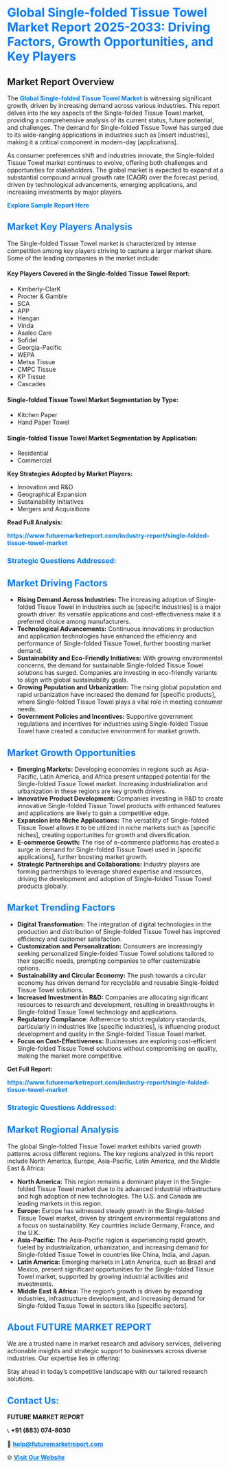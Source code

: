 <h1 style="color: #007BFF;">Global Single-folded Tissue Towel Market Report 2025-2033: Driving Factors, Growth Opportunities, and Key Players</h1>

<section id="overview">
<h2>Market Report Overview</h2>
<p>The <a href="https://www.futuremarketreport.com/industry-report/single-folded-tissue-towel-market" style="color: #007BFF; text-decoration: none;"><strong>Global Single-folded Tissue Towel Market</strong></a> is witnessing significant growth, driven by increasing demand across various industries. This report delves into the key aspects of the Single-folded Tissue Towel market, providing a comprehensive analysis of its current status, future potential, and challenges. The demand for Single-folded Tissue Towel has surged due to its wide-ranging applications in industries such as [insert industries], making it a critical component in modern-day [applications].</p>
<p>As consumer preferences shift and industries innovate, the Single-folded Tissue Towel market continues to evolve, offering both challenges and opportunities for stakeholders. The global market is expected to expand at a substantial compound annual growth rate (CAGR) over the forecast period, driven by technological advancements, emerging applications, and increasing investments by major players.</p>
</section>

<section id="overview">
<p><a href="https://www.futuremarketreport.com/request-sample/reportId=40712" style="color: #007BFF; text-decoration: none;"><strong>Explore Sample Report Here</strong></a></p>
</section>

<section id="key-players">
<h2 style="color: #007BFF;">Market Key Players Analysis</h2>
<p>The Single-folded Tissue Towel market is characterized by intense competition among key players striving to capture a larger market share. Some of the leading companies in the market include:</p>
<h4>Key Players Covered in the Single-folded Tissue Towel Report:</h4>
<ul><li>Kimberly-ClarK</li><li>Procter &amp; Gamble</li><li>SCA</li><li>APP</li><li>Hengan</li><li>Vinda</li><li>Asaleo Care</li><li>Sofidel</li><li>Georgia-Pacific</li><li>WEPA</li><li>Metsa Tissue</li><li>CMPC Tissue</li><li>KP Tissue</li><li>Cascades</li></ul>
<h4>Single-folded Tissue Towel Market Segmentation by Type:</h4>
<ul><li>Kitchen Paper</li><li>Hand Paper Towel</li></ul>

<h4>Single-folded Tissue Towel Market Segmentation by Application:</h4>
<ul><li>Residential</li><li>Commercial</li></ul>
<p><strong>Key Strategies Adopted by Market Players:</strong></p>
<ul>
<li>Innovation and R&D</li>
<li>Geographical Expansion</li>
<li>Sustainability Initiatives</li>
<li>Mergers and Acquisitions</li>
</ul>
</section>

<section>
<p><strong>Read Full Analysis: </strong></p><a href="https://www.futuremarketreport.com/industry-report/single-folded-tissue-towel-market" style="color: #007BFF; text-decoration: none;"><strong>https://www.futuremarketreport.com/industry-report/single-folded-tissue-towel-market</strong></a>
<h3 style="color: #007BFF;">Strategic Questions Addressed:</h3>
</section>

<section id="driving-factors">
<h2 style="color: #007BFF;">Market Driving Factors</h2>
<ul>
<li><strong>Rising Demand Across Industries:</strong> The increasing adoption of Single-folded Tissue Towel in industries such as [specific industries] is a major growth driver. Its versatile applications and cost-effectiveness make it a preferred choice among manufacturers.</li>
<li><strong>Technological Advancements:</strong> Continuous innovations in production and application technologies have enhanced the efficiency and performance of Single-folded Tissue Towel, further boosting market demand.</li>
<li><strong>Sustainability and Eco-Friendly Initiatives:</strong> With growing environmental concerns, the demand for sustainable Single-folded Tissue Towel solutions has surged. Companies are investing in eco-friendly variants to align with global sustainability goals.</li>
<li><strong>Growing Population and Urbanization:</strong> The rising global population and rapid urbanization have increased the demand for [specific products], where Single-folded Tissue Towel plays a vital role in meeting consumer needs.</li>
<li><strong>Government Policies and Incentives:</strong> Supportive government regulations and incentives for industries using Single-folded Tissue Towel have created a conducive environment for market growth.</li>
</ul>
</section>

<section id="growth-opportunities">
<h2 style="color: #007BFF;">Market Growth Opportunities</h2>
<ul>
<li><strong>Emerging Markets:</strong> Developing economies in regions such as Asia-Pacific, Latin America, and Africa present untapped potential for the Single-folded Tissue Towel market. Increasing industrialization and urbanization in these regions are key growth drivers.</li>
<li><strong>Innovative Product Development:</strong> Companies investing in R&D to create innovative Single-folded Tissue Towel products with enhanced features and applications are likely to gain a competitive edge.</li>
<li><strong>Expansion into Niche Applications:</strong> The versatility of Single-folded Tissue Towel allows it to be utilized in niche markets such as [specific niches], creating opportunities for growth and diversification.</li>
<li><strong>E-commerce Growth:</strong> The rise of e-commerce platforms has created a surge in demand for Single-folded Tissue Towel used in [specific applications], further boosting market growth.</li>
<li><strong>Strategic Partnerships and Collaborations:</strong> Industry players are forming partnerships to leverage shared expertise and resources, driving the development and adoption of Single-folded Tissue Towel products globally.</li>
</ul>
</section>

<section id="trending-factors">
<h2 style="color: #007BFF;">Market Trending Factors</h2>
<ul>
<li><strong>Digital Transformation:</strong> The integration of digital technologies in the production and distribution of Single-folded Tissue Towel has improved efficiency and customer satisfaction.</li>
<li><strong>Customization and Personalization:</strong> Consumers are increasingly seeking personalized Single-folded Tissue Towel solutions tailored to their specific needs, prompting companies to offer customizable options.</li>
<li><strong>Sustainability and Circular Economy:</strong> The push towards a circular economy has driven demand for recyclable and reusable Single-folded Tissue Towel solutions.</li>
<li><strong>Increased Investment in R&D:</strong> Companies are allocating significant resources to research and development, resulting in breakthroughs in Single-folded Tissue Towel technology and applications.</li>
<li><strong>Regulatory Compliance:</strong> Adherence to strict regulatory standards, particularly in industries like [specific industries], is influencing product development and quality in the Single-folded Tissue Towel market.</li>
<li><strong>Focus on Cost-Effectiveness:</strong> Businesses are exploring cost-efficient Single-folded Tissue Towel solutions without compromising on quality, making the market more competitive.</li>
</ul>
</section>

<section>
<p><strong>Get Full Report: </strong></p><a href="https://www.futuremarketreport.com/industry-report/single-folded-tissue-towel-market" style="color: #007BFF; text-decoration: none;"><strong>https://www.futuremarketreport.com/industry-report/single-folded-tissue-towel-market</strong></a>
<h3 style="color: #007BFF;">Strategic Questions Addressed:</h3>
</section>


<section id="regional-analysis">
<h2 style="color: #007BFF;">Market Regional Analysis</h2>
<p>The global Single-folded Tissue Towel market exhibits varied growth patterns across different regions. The key regions analyzed in this report include North America, Europe, Asia-Pacific, Latin America, and the Middle East & Africa:</p>
<ul>
<li><strong>North America:</strong> This region remains a dominant player in the Single-folded Tissue Towel market due to its advanced industrial infrastructure and high adoption of new technologies. The U.S. and Canada are leading markets in this region.</li>
<li><strong>Europe:</strong> Europe has witnessed steady growth in the Single-folded Tissue Towel market, driven by stringent environmental regulations and a focus on sustainability. Key countries include Germany, France, and the U.K.</li>
<li><strong>Asia-Pacific:</strong> The Asia-Pacific region is experiencing rapid growth, fueled by industrialization, urbanization, and increasing demand for Single-folded Tissue Towel in countries like China, India, and Japan.</li>
<li><strong>Latin America:</strong> Emerging markets in Latin America, such as Brazil and Mexico, present significant opportunities for the Single-folded Tissue Towel market, supported by growing industrial activities and investments.</li>
<li><strong>Middle East & Africa:</strong> The region’s growth is driven by expanding industries, infrastructure development, and increasing demand for Single-folded Tissue Towel in sectors like [specific sectors].</li>
</ul>
</section>

<footer>
<h2 style="color: #007BFF;">About FUTURE MARKET REPORT</h2>
<p>We are a trusted name in market research and advisory services, delivering actionable insights and strategic support to businesses across diverse industries. Our expertise lies in offering:</p>

<p>Stay ahead in today’s competitive landscape with our tailored research solutions.</p>

<h2 style="color: #007BFF;">Contact Us:</h2>
<p><strong>FUTURE MARKET REPORT</strong></p>
<p>📞 <strong>+91 (883) 074-8030</strong></p>
<p>📧 <strong><a href="mailto:help@futuremarketreport.com" style="color: #007BFF;">help@futuremarketreport.com</a></strong></p>
<p>🌐 <strong><a href="https://www.futuremarketreport.com/" style="color: #007BFF;">Visit Our Website</a></strong></p>
</footer>